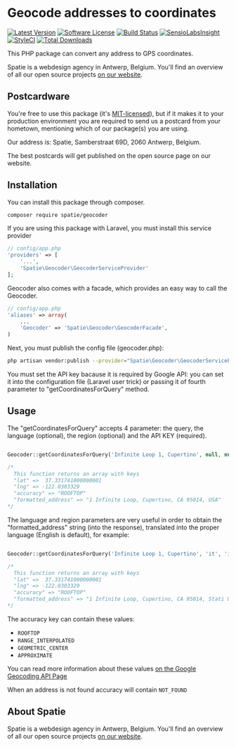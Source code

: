 # Geocode addresses to coordinates

[![Latest Version](https://img.shields.io/github/release/spatie/geocoder.svg?style=flat-square)](https://github.com/spatie/geocoder/releases)
[![Software License](https://img.shields.io/badge/license-MIT-brightgreen.svg?style=flat-square)](LICENSE.md)
[![Build Status](https://img.shields.io/travis/spatie/geocoder/master.svg?style=flat-square)](https://travis-ci.org/spatie/geocoder)
[![SensioLabsInsight](https://img.shields.io/sensiolabs/i/c0e7c71d-351a-4996-9d74-24abfa074410.svg?style=flat-square)](https://insight.sensiolabs.com/projects/c0e7c71d-351a-4996-9d74-24abfa074410)
[![StyleCI](https://styleci.io/repos/19355432/shield)](https://styleci.io/repos/19355432)
[![Total Downloads](https://img.shields.io/packagist/dt/spatie/geocoder.svg?style=flat-square)](https://packagist.org/packages/spatie/geocoder)

This PHP package can convert any address to GPS coordinates.

Spatie is a webdesign agency in Antwerp, Belgium. You'll find an overview of all our open source projects [on our website](https://spatie.be/opensource).

## Postcardware

You're free to use this package (it's [MIT-licensed](LICENSE.md)), but if it makes it to your production environment you are required to send us a postcard from your hometown, mentioning which of our package(s) you are using.

Our address is: Spatie, Samberstraat 69D, 2060 Antwerp, Belgium.

The best postcards will get published on the open source page on our website.

## Installation

You can install this package through composer.

```bash
composer require spatie/geocoder
```

If you are using this package with Laravel, you must install this service provider

```php
// config/app.php
'providers' => [
    '...',
    'Spatie\Geocoder\GeocoderServiceProvider'
];
```

Geocoder also comes with a facade, which provides an easy way to call the Geocoder.


```php
// config/app.php
'aliases' => array(
	...
	'Geocoder' => 'Spatie\Geocoder\GeocoderFacade',
)
```

Next, you must publish the config file (geocoder.php):

```bash
php artisan vendor:publish --provider="Spatie\Geocoder\GeocoderServiceProvider" --tag="config"
```
You must set the API key bacause it is required by Google API: you can set it into the configuration file (Laravel user trick) or passing it of fourth parameter to "getCoordinatesForQuery" method.
## Usage

The "getCoordinatesForQuery" accepts 4 parameter: the query, the language (optional), the region (optional) and the API KEY (required).

```php

Geocoder::getCoordinatesForQuery('Infinite Loop 1, Cupertino', null, null, <YOUR-API-KEY>);

/* 
  This function returns an array with keys
  "lat" =>  37.331741000000001
  "lng" => -122.0303329
  "accuracy" => "ROOFTOP"
  "formatted_address" => "1 Infinite Loop, Cupertino, CA 95014, USA"
*/
```

The language and region parameters are very useful in order to obtain the "formatted_address" string (into the response), translated into the proper language (English is default), for example:

```php

Geocoder::getCoordinatesForQuery('Infinite Loop 1, Cupertino', 'it', 'it', <YOUR-API-KEY>);

/* 
  This function returns an array with keys
  "lat" =>  37.331741000000001
  "lng" => -122.0303329
  "accuracy" => "ROOFTOP"
  "formatted_address" => "1 Infinite Loop, Cupertino, CA 95014, Stati Uniti"
*/
```

The accuracy key can contain these values:
- `ROOFTOP`
- `RANGE_INTERPOLATED`
- `GEOMETRIC_CENTER`
- `APPROXIMATE`

You can read more information about these values [on the Google Geocoding API Page](https://developers.google.com/maps/documentation/geocoding/ "Google Geocoding API")

When an address is not found accuracy will contain `NOT_FOUND`

## About Spatie
Spatie is a webdesign agency in Antwerp, Belgium. You'll find an overview of all our open source projects [on our website](https://spatie.be/opensource).
